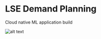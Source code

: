 # LSE Demand Planning
Cloud native ML application build





![alt text](https://github.com/rick-kline/aws_cnaa_498/blob/main/Serverless_operational_data_store_pipeline.jpg?raw=true)
